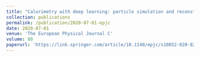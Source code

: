 ```yaml
---
title: "Calorimetry with deep learning: particle simulation and reconstruction for collider physics"
collection: publications
permalink: /publication/2020-07-01-epjc
date: 2020-07-01
venue: 'The European Physical Journal C'
volume: 80
paperurl: 'https://link.springer.com/article/10.1140/epjc/s10052-020-8251-9'
---
```

